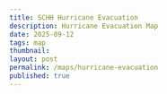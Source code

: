 ```yaml
---
title: SCHH Hurricane Evacuation
description: Hurricane Evacuation Map
date: 2025-09-12
tags: map 
thumbnail:
layout: post
permalink: /maps/hurricane-evacuation
published: true
---
```


